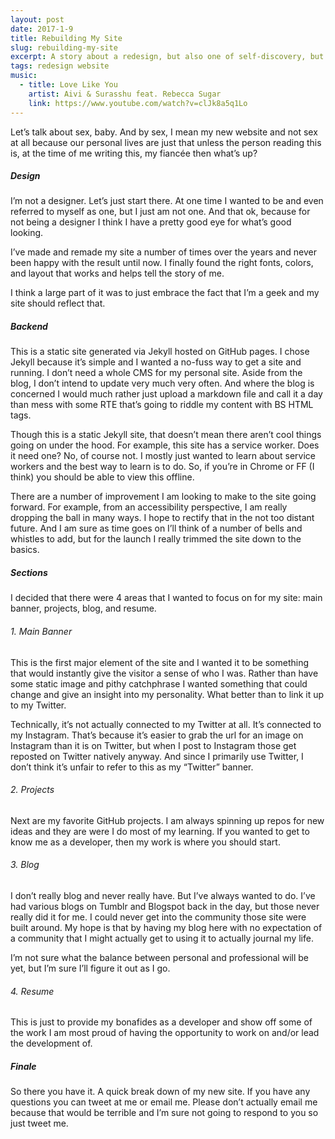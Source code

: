 ```yaml
---
layout: post
date: 2017-1-9
title: Rebuilding My Site
slug: rebuilding-my-site
excerpt: A story about a redesign, but also one of self-discovery, but mostly (entirely) the first thing
tags: redesign website
music:
  - title: Love Like You
    artist: Aivi & Surasshu feat. Rebecca Sugar
    link: https://www.youtube.com/watch?v=clJk8a5q1Lo
---
```


Let’s talk about sex, baby. And by sex, I mean my new website and not sex at all because our personal lives are just that unless the person reading this is, at the time of me writing this, my fiancée then what’s up?

##### Design
I’m not a designer. Let’s just start there. At one time I wanted to be and even referred to myself as one, but I just am not one. And that ok, because for not being a designer I think I have a pretty good eye for what’s good looking.

I’ve made and remade my site a number of times over the years and never been happy with the result until now. I finally found the right fonts, colors, and layout that works and helps tell the story of me.

I think a large part of it was to just embrace the fact that I’m a geek and my site should reflect that.

##### Backend
This is a static site generated via Jekyll hosted on GitHub pages. I chose Jekyll because it’s simple and I wanted a no-fuss way to get a site and running. I don’t need a whole CMS for my personal site. Aside from the blog, I don’t intend to update very much very often. And where the blog is concerned I would much rather just upload a markdown file and call it a day than mess with some RTE that’s going to riddle my content with BS HTML tags.

Though this is a static Jekyll site, that doesn’t mean there aren’t cool things going on under the hood. For example, this site has a service worker. Does it need one? No, of course not. I mostly just wanted to learn about service workers and the best way to learn is to do. So, if you’re in Chrome or FF (I think) you should be able to view this offline.

There are a number of improvement I am looking to make to the site going forward. For example, from an accessibility perspective, I am really dropping the ball in many ways. I hope to rectify that in the not too distant future. And I am sure as time goes on I’ll think of a number of bells and whistles to add, but for the launch I really trimmed the site down to the basics.

##### Sections
I decided that there were 4 areas that I wanted to focus on for my site: main banner, projects, blog, and resume.

###### 1. Main Banner
This is the first major element of the site and I wanted it to be something that would instantly give the visitor a sense of who I was. Rather than have some static image and pithy catchphrase I wanted something that could change and give an insight into my personality. What better than to link it up to my Twitter.

Technically, it’s not actually connected to my Twitter at all. It’s connected to my Instagram. That’s because it’s easier to grab the url for an image on Instagram than it is on Twitter, but when I post to Instagram those get reposted on Twitter natively anyway. And since I primarily use Twitter, I don’t think it’s unfair to refer to this as my “Twitter” banner.

###### 2. Projects
Next are my favorite GitHub projects. I am always spinning up repos for new ideas and they are were I do most of my learning. If you wanted to get to know me as a developer, then my work is where you should start.

###### 3. Blog
I don’t really blog and never really have. But I’ve always wanted to do. I’ve had various blogs on Tumblr and Blogspot back in the day, but those never really did it for me. I could never get into the community those site were built around. My hope is that by having my blog here with no expectation of a community that I might actually get to using it to actually journal my life.

I’m not sure what the balance between personal and professional will be yet, but I’m sure I’ll figure it out as I go.

###### 4. Resume
This is just to provide my bonafides as a developer and show off some of the work I am most proud of having the opportunity to work on and/or lead the development of.

##### Finale
So there you have it. A quick break down of my new site. If you have any questions you can tweet at me or email me. Please don’t actually email me because that would be terrible and I’m sure not going to respond to you so just tweet me.
